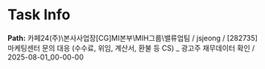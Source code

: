 # Task Info

**Path:** 카페24(주)\본사사업장\[CG]MI본부\MIH그룹\밸류업팀 / jsjeong / [282735] 마케팅센터 문의 대응 (수수료, 위임, 계산서, 환불 등 CS) _ 광고주 재무데이터 확인 / 2025-08-01_00-00-00

